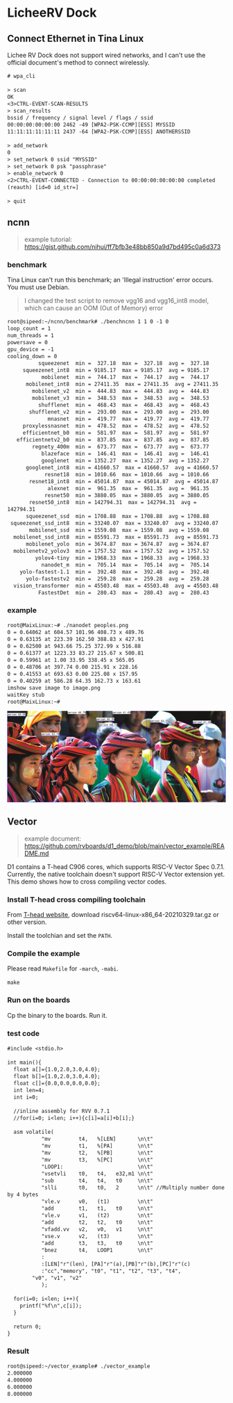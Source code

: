 # LicheeRV Dock

## Connect Ethernet in Tina Linux

Lichee RV Dock does not support wired networks, and I can't use the official document's method to connect wirelessly.

```log
# wpa_cli

> scan
OK
<3>CTRL-EVENT-SCAN-RESULTS
> scan_results
bssid / frequency / signal level / flags / ssid
00:00:00:00:00:00 2462 -49 [WPA2-PSK-CCMP][ESS] MYSSID
11:11:11:11:11:11 2437 -64 [WPA2-PSK-CCMP][ESS] ANOTHERSSID

> add_network
0
> set_network 0 ssid "MYSSID"
> set_network 0 psk "passphrase"
> enable_network 0
<2>CTRL-EVENT-CONNECTED - Connection to 00:00:00:00:00:00 completed (reauth) [id=0 id_str=]

> quit 
```

## ncnn

> example tutorial: https://gist.github.com/nihui/ff7bfb3e48bb850a9d7bd495c0a6d373

### benchmark

Tina Linux can't run this benchmark; an 'Illegal instruction' error occurs. You must use Debian.

> I changed the test script to remove vgg16 and vgg16_int8 model, which can cause an OOM (Out of Memory) error

```log
root@sipeed:~/ncnn/benchmark# ./benchncnn 1 1 0 -1 0
loop_count = 1
num_threads = 1
powersave = 0
gpu_device = -1
cooling_down = 0
          squeezenet  min =  327.18  max =  327.18  avg =  327.18
     squeezenet_int8  min = 9185.17  max = 9185.17  avg = 9185.17
           mobilenet  min =  744.17  max =  744.17  avg =  744.17
      mobilenet_int8  min = 27411.35  max = 27411.35  avg = 27411.35
        mobilenet_v2  min =  444.83  max =  444.83  avg =  444.83
        mobilenet_v3  min =  348.53  max =  348.53  avg =  348.53
          shufflenet  min =  468.43  max =  468.43  avg =  468.43
       shufflenet_v2  min =  293.00  max =  293.00  avg =  293.00
             mnasnet  min =  419.77  max =  419.77  avg =  419.77
     proxylessnasnet  min =  478.52  max =  478.52  avg =  478.52
     efficientnet_b0  min =  581.97  max =  581.97  avg =  581.97
   efficientnetv2_b0  min =  837.85  max =  837.85  avg =  837.85
        regnety_400m  min =  673.77  max =  673.77  avg =  673.77
           blazeface  min =  146.41  max =  146.41  avg =  146.41
           googlenet  min = 1352.27  max = 1352.27  avg = 1352.27
      googlenet_int8  min = 41660.57  max = 41660.57  avg = 41660.57
            resnet18  min = 1010.66  max = 1010.66  avg = 1010.66
       resnet18_int8  min = 45014.87  max = 45014.87  avg = 45014.87
             alexnet  min =  961.35  max =  961.35  avg =  961.35
            resnet50  min = 3880.05  max = 3880.05  avg = 3880.05
       resnet50_int8  min = 142794.31  max = 142794.31  avg = 142794.31
      squeezenet_ssd  min = 1708.88  max = 1708.88  avg = 1708.88
 squeezenet_ssd_int8  min = 33240.07  max = 33240.07  avg = 33240.07
       mobilenet_ssd  min = 1559.08  max = 1559.08  avg = 1559.08
  mobilenet_ssd_int8  min = 85591.73  max = 85591.73  avg = 85591.73
      mobilenet_yolo  min = 3674.87  max = 3674.87  avg = 3674.87
  mobilenetv2_yolov3  min = 1757.52  max = 1757.52  avg = 1757.52
         yolov4-tiny  min = 1968.33  max = 1968.33  avg = 1968.33
           nanodet_m  min =  705.14  max =  705.14  avg =  705.14
    yolo-fastest-1.1  min =  392.48  max =  392.48  avg =  392.48
      yolo-fastestv2  min =  259.28  max =  259.28  avg =  259.28
  vision_transformer  min = 45503.48  max = 45503.48  avg = 45503.48
          FastestDet  min =  280.43  max =  280.43  avg =  280.43
```


### example

```log
root@MaixLinux:~# ./nanodet peoples.png 
0 = 0.64062 at 604.57 101.96 408.73 x 489.76
0 = 0.63135 at 223.39 162.50 388.83 x 427.91
0 = 0.62500 at 943.66 75.25 372.99 x 516.88
0 = 0.61377 at 1223.33 83.27 215.67 x 500.81
0 = 0.59961 at 1.00 33.95 338.45 x 565.05
0 = 0.48706 at 397.74 0.00 215.91 x 228.16
0 = 0.41553 at 693.63 0.00 225.08 x 157.95
0 = 0.40259 at 586.28 64.35 162.73 x 163.61
imshow save image to image.png
waitKey stub
root@MaixLinux:~# 
```

![image.png](./../assets/nanodet-D1.png)

## Vector

> example document: https://github.com/rvboards/d1_demo/blob/main/vector_example/README.md

D1 contains a T-head C906 cores, which supports RISC-V Vector Spec 0.7.1.
Currently, the native toolchain doesn't support RISC-V Vector extension yet.
This demo shows how to cross compiling vector codes.

### Install T-head cross compiling toolchain

From [T-head website](https://occ.t-head.cn/community/download?id=3902100504121253888), download riscv64-linux-x86_64-20210329.tar.gz or other version.

Install the toolchian and set the `PATH`.

### Compile the example

Please read `Makefile` for `-march`, `-mabi`.

`make`

### Run on the boards

Cp the binary to the boards. Run it.

### test code

```
#include <stdio.h>

int main(){
  float a[]={1.0,2.0,3.0,4.0};
  float b[]={1.0,2.0,3.0,4.0};
  float c[]={0.0,0.0,0.0,0.0};
  int len=4;
  int i=0;

  //inline assembly for RVV 0.7.1
  //for(i=0; i<len; i++){c[i]=a[i]+b[i];}

  asm volatile(
	       "mv         t4,   %[LEN]       \n\t"
	       "mv         t1,   %[PA]        \n\t"
	       "mv         t2,   %[PB]        \n\t"
	       "mv         t3,   %[PC]        \n\t"
	       "LOOP1:                        \n\t"
	       "vsetvli    t0,   t4,   e32,m1 \n\t" 
	       "sub        t4,   t4,   t0     \n\t" 
	       "slli       t0,   t0,   2      \n\t" //Multiply number done by 4 bytes
	       "vle.v      v0,   (t1)         \n\t" 
	       "add        t1,   t1,   t0     \n\t"
	       "vle.v      v1,   (t2)         \n\t" 
	       "add        t2,   t2,   t0     \n\t"
	       "vfadd.vv   v2,   v0,   v1     \n\t" 
	       "vse.v      v2,   (t3)         \n\t" 
	       "add        t3,   t3,   t0     \n\t"
	       "bnez       t4,   LOOP1        \n\t"
	       :
	       :[LEN]"r"(len), [PA]"r"(a),[PB]"r"(b),[PC]"r"(c)
	       :"cc","memory", "t0", "t1", "t2", "t3", "t4",
		"v0", "v1", "v2"
	       );
  
  for(i=0; i<len; i++){
    printf("%f\n",c[i]);
  }
  
  return 0;
}
```

### Result

```log
root@sipeed:~/vector_example# ./vector_example 
2.000000
4.000000
6.000000
8.000000
```
